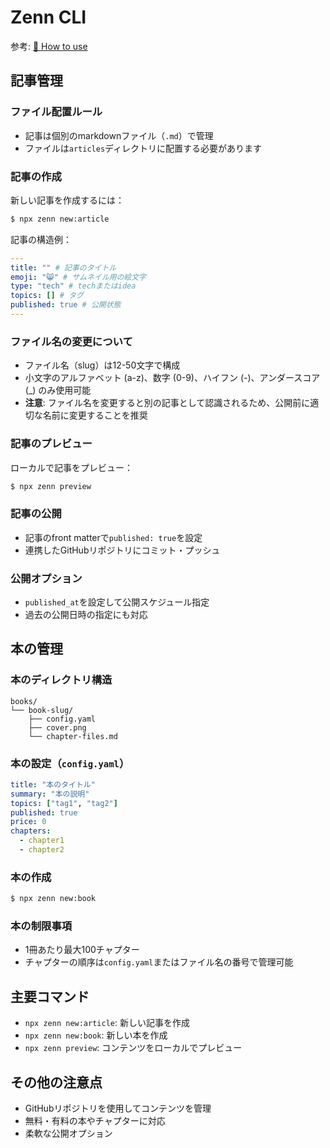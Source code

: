 # Zenn CLI

参考: [📘 How to use](https://zenn.dev/zenn/articles/zenn-cli-guide)

## 記事管理

### ファイル配置ルール
- 記事は個別のmarkdownファイル（`.md`）で管理
- ファイルは`articles`ディレクトリに配置する必要があります

### 記事の作成
新しい記事を作成するには：
```bash
$ npx zenn new:article
```

記事の構造例：
```yaml
---
title: "" # 記事のタイトル
emoji: "😸" # サムネイル用の絵文字
type: "tech" # techまたはidea
topics: [] # タグ
published: true # 公開状態
---
```

### ファイル名の変更について
- ファイル名（slug）は12-50文字で構成
- 小文字のアルファベット (a-z)、数字 (0-9)、ハイフン (-)、アンダースコア (_) のみ使用可能
- **注意**: ファイル名を変更すると別の記事として認識されるため、公開前に適切な名前に変更することを推奨

### 記事のプレビュー
ローカルで記事をプレビュー：
```bash
$ npx zenn preview
```

### 記事の公開
- 記事のfront matterで`published: true`を設定
- 連携したGitHubリポジトリにコミット・プッシュ

### 公開オプション
- `published_at`を設定して公開スケジュール指定
- 過去の公開日時の指定にも対応

## 本の管理

### 本のディレクトリ構造
```
books/
└── book-slug/
    ├── config.yaml
    ├── cover.png
    └── chapter-files.md
```

### 本の設定（`config.yaml`）
```yaml
title: "本のタイトル"
summary: "本の説明"
topics: ["tag1", "tag2"]
published: true
price: 0
chapters:
  - chapter1
  - chapter2
```

### 本の作成
```bash
$ npx zenn new:book
```

### 本の制限事項
- 1冊あたり最大100チャプター
- チャプターの順序は`config.yaml`またはファイル名の番号で管理可能

## 主要コマンド
- `npx zenn new:article`: 新しい記事を作成
- `npx zenn new:book`: 新しい本を作成
- `npx zenn preview`: コンテンツをローカルでプレビュー

## その他の注意点
- GitHubリポジトリを使用してコンテンツを管理
- 無料・有料の本やチャプターに対応
- 柔軟な公開オプション
